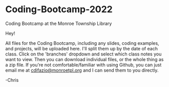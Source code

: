 # Coding-Bootcamp-2022
Coding Bootcamp at the Monroe Township Library

Hey!

All files for the Coding Bootcamp, including any slides, coding examples, and projects, will be uploaded here.
I'll split them up by the date of each class. Click on the 'branches' dropdown and select which class notes you want to view. Then you can download individual files, or the whole thing as a zip file.
If you're not comfortable/familiar with using Github, you can just email me at cdifazio@monroetpl.org and I can send them to you directly.

-Chris
